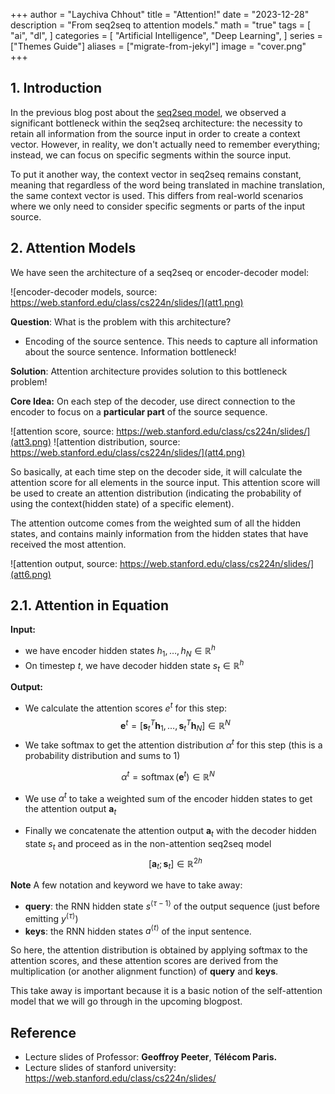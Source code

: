 +++
author = "Laychiva Chhout"
title = "Attention!"
date = "2023-12-28"
description = "From seq2seq to attention models."
math = "true"
tags = [
    "ai",
    "dl",
]
categories = [
    "Artificial Intelligence",
    "Deep Learning",
]
series = ["Themes Guide"]
aliases = ["migrate-from-jekyl"]
image = "cover.png"
+++


## 1. Introduction

In the previous blog post about the [seq2seq model](https://lchhout.github.io/blogs/post/seq2seq/), we observed a significant bottleneck within the seq2seq architecture: the necessity to retain all information from the source input in order to create a context vector. However, in reality, we don't actually need to remember everything; instead, we can focus on specific segments within the source input.

To put it another way, the context vector in seq2seq remains constant, meaning that regardless of the word being translated in machine translation, the same context vector is used. This differs from real-world scenarios where we only need to consider specific segments or parts of the input source.

## 2. Attention Models

We have seen the architecture of a seq2seq or encoder-decoder model:

![encoder-decoder models, source: https://web.stanford.edu/class/cs224n/slides/](att1.png)

**Question**: What is the problem with this architecture?

- Encoding of the source sentence. This needs to capture all information about the source sentence. Information bottleneck!

**Solution**: Attention architecture provides solution to this bottleneck problem!

**Core Idea:** On each step of the decoder, use direct connection to the encoder to focus on a **particular part** of the source sequence.

![attention score, source: https://web.stanford.edu/class/cs224n/slides/](att3.png)
![attention distribution, source: https://web.stanford.edu/class/cs224n/slides/](att4.png)


So basically, at each time step on the decoder side, it will calculate the attention score for all elements in the source input. This attention score will be used to create an attention distribution (indicating the probability of using the context(hidden state) of a specific element).

The attention outcome comes from the weighted sum of all the hidden states, and contains mainly information from the hidden states that have received the most attention.

![attention output, source: https://web.stanford.edu/class/cs224n/slides/](att6.png)

<!-- ![[../Photos/Screenshot 2023-10-12 at 12.21.00.png]]
![[../Photos/Screenshot 2023-10-12 at 12.21.47.png]]
![[../Photos/Screenshot 2023-10-12 at 12.21.57.png]] -->

## 2.1. Attention in Equation

**Input:** 

- we have encoder hidden states $h_1, \ldots, h_N \in \mathbb{R}^h$
- On timestep $t$, we have decoder hidden state $s_t \in \mathbb{R}^h$

**Output:**

- We calculate the attention scores $e^t$ for this step:
$$
\boldsymbol{e}^t=\left[\boldsymbol{s}_t^T \boldsymbol{h}_1, \ldots, \boldsymbol{s}_t^T \boldsymbol{h}_N\right] \in \mathbb{R}^N
$$
- We take softmax to get the attention distribution $\alpha^t$ for this step (this is a probability distribution and sums to 1)

$$ \alpha^t = \operatorname{softmax}\left(\boldsymbol{e}^t\right) \in \mathbb{R}^N
$$

- We use $\alpha^t$ to take a weighted sum of the encoder hidden states to get the attention output $\boldsymbol{a}_t$

- Finally we concatenate the attention output $\boldsymbol{a}_t$ with the decoder hidden state $s_t$ and proceed as in the non-attention seq2seq model
$$
\left[\boldsymbol{a}_t ; \boldsymbol{s}_t\right] \in \mathbb{R}^{2 h}
$$

**Note** A few notation and keyword we have to take away:

- **query**: the RNN hidden state $s^{\langle\tau-1\rangle}$ of the output sequence (just before emitting $y^{\langle\tau\rangle}$)
- **keys**: the RNN hidden states $a^{\langle t\rangle}$ of the input sentence.

So here, the attention distribution is obtained by applying softmax to the attention scores, and these attention scores are derived from the multiplication (or another alignment function) of **query** and **keys**. 

This take away is important because it is a basic notion of the self-attention model that we will go through in the upcoming blogpost. 


## Reference

- Lecture slides of Professor: **Geoffroy Peeter**, **Télécom Paris.**
- Lecture slides of stanford university: https://web.stanford.edu/class/cs224n/slides/

